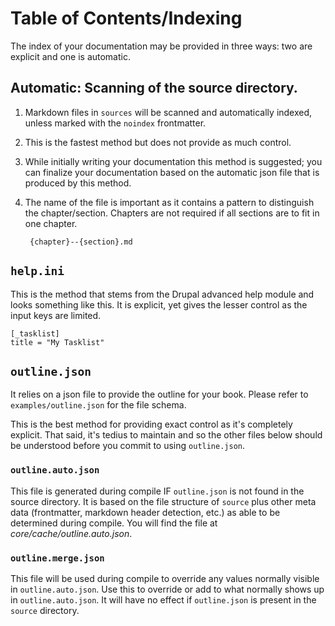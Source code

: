 # Table of Contents/Indexing
The index of your documentation may be provided in three ways: two are explicit and one is automatic.

## Automatic: Scanning of the source directory.
1. Markdown files in `sources` will be scanned and automatically indexed, unless marked with the `noindex` frontmatter.
1. This is the fastest method but does not provide as much control.
1. While initially writing your documentation this method is suggested; you can finalize your documentation based on the automatic json file that is produced by this method.
1. The name of the file is important as it contains a pattern to distinguish the chapter/section.  Chapters are not required if all sections are to fit in one chapter.

        {chapter}--{section}.md

## `help.ini`
This is the method that stems from the Drupal advanced help module and looks something like this.  It is explicit, yet gives the lesser control as the input keys are limited.

    [_tasklist]
    title = "My Tasklist"

## `outline.json`
It relies on a json file to provide the outline for your book.  Please refer to `examples/outline.json` for the file schema.

This is the best method for providing exact control as it's completely explicit.  That said, it's tedius to maintain and so the other files below should be understood before you commit to using `outline.json`.  

### `outline.auto.json`
This file is generated during compile IF `outline.json` is not found in the source directory.  It is based on the file structure of `source` plus other meta data (frontmatter, markdown header detection, etc.) as able to be determined during compile.  You will find the file at _core/cache/outline.auto.json_.

### `outline.merge.json`
This file will be used during compile to override any values normally visible in `outline.auto.json`.  Use this to override or add to what normally shows up in `outline.auto.json`.  It will have no effect if `outline.json` is present in the `source` directory.
